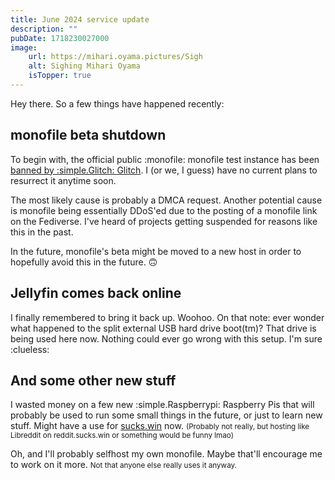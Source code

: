 ```yaml
---
title: June 2024 service update
description: ""
pubDate: 1718230027000
image:
    url: https://mihari.oyama.pictures/Sigh
    alt: Sighing Mihari Oyama
    isTopper: true
---
```

Hey there. So a few things have happened recently:

## monofile beta shutdown

To begin with, the official public :monofile: monofile test instance has been [banned by :simple.Glitch: Glitch](https://github.com/mollersuite/monofile/issues/78). I (or we, I guess) have no current plans to resurrect it anytime soon. 

The most likely cause is probably a DMCA request. Another potential cause is monofile being essentially DDoS'ed due to the posting of a monofile link on the Fediverse. I've heard of projects getting suspended for reasons like this in the past.

In the future, monofile's beta might be moved to a new host in order to hopefully avoid this in the future. 🙃

## Jellyfin comes back online

I finally remembered to bring it back up. Woohoo. On that note: ever wonder what happened to the split external USB hard drive boot(tm)? That drive is being used here now. Nothing could ever go wrong with this setup. I'm sure :clueless:

## And some other new stuff

I wasted money on a few new :simple.Raspberrypi: Raspberry Pis that will probably be used to run some small things in the future, or just to learn new stuff. Might have a use for [sucks.win](https://sucks.win) now. <small>(Probably not really, but hosting like Libreddit on reddit.sucks.win or something would be funny lmao)</small>

Oh, and I'll probably selfhost my own monofile. Maybe that'll encourage me to work on it more. <small>Not that anyone else really uses it anyway.</small>